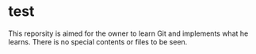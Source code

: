 # test

This reporsity is aimed for the owner to learn Git and implements what he learns. There is no special contents or files to be seen.
